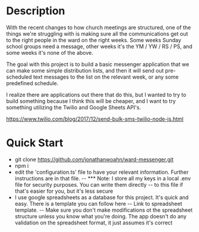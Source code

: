 # Description
With the recent changes to how church meetings are structured, one of the things we're struggling with
is making sure all the communications get out to the right people in the ward on the right weeks.
Some weeks Sunday school groups need a message, other weeks it's the YM / YW / RS / PS, and some weeks
it's none of the above.

The goal with this project is to build a basic messenger application that we can make some simple 
distribution lists, and then it will send out pre-scheduled text messages to the list on the relevant
week, or any some predefined schedule.

I realize there are applications out there that do this, but I wanted to try to build something because
I think this will be cheaper, and I want to try something utilizing the Twilio and Google Sheets API's.

https://www.twilio.com/blog/2017/12/send-bulk-sms-twilio-node-js.html 

# Quick Start
- git clone https://github.com/jonathanwoahn/ward-messenger.git
- npm i
- edit the 'configuration.ts' file to have your relevant information. Further instructions are in that file.
-- *** Note: I store all my keys in a local .env file for security purposes. You can write them directly
-- to this file if that's easier for you, but it's less secure
- I use google spreadsheets as a database for this project. It's quick and easy. There is a template you can follow here
-- Link to spreadsheet template.
-- Make sure you don't make modifications ot the spreadsheet structure unless you know what you're doing. The app doesn't do any validation on the spreadsheet format, it just assumes it's correct